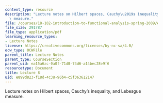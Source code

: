 ```yaml
---
content_type: resource
description: "Lecture notes on Hilbert spaces, Cauchy\u2019s inequality, and Lebesgue\
  \ measure."
file: /courses/18-102-introduction-to-functional-analysis-spring-2009/e899d823f18d4c3896b4c5f363612147_MIT18_102s09_lec08.pdf
file_size: 291787
file_type: application/pdf
learning_resource_types:
- Lecture Notes
license: https://creativecommons.org/licenses/by-nc-sa/4.0/
ocw_type: OCWFile
parent_title: Lecture Notes
parent_type: CourseSection
parent_uid: ea15a6ac-0a0f-71d0-74d6-a14bec28e9f6
resourcetype: Document
title: Lecture 8
uid: e899d823-f18d-4c38-96b4-c5f363612147
---
```

Lecture notes on Hilbert spaces, Cauchy’s inequality, and Lebesgue measure.